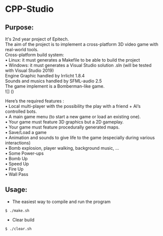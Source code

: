 # CPP-Studio
## Purpose:
It's 2nd year project of Epitech.<br/>
The aim of the project is to implement a cross-platform 3D video game with real-world tools.<br/>
Cross-platform build system:<br/>
• Linux: it must generates a Makefile to be able to build the project<br/>
• Windows: it must generates a Visual Studio solution .sln (will be tested with Visual Studio 2019)<br/>
Engine Graphic handled by Irrlicht 1.8.4<br/>
Sounds and musics handled by SFML-audio 2.5<br/>
The game implement is a Bomberman-like game.<br/>
![] ()

Here’s the required features :<br/>
• Local multi-player with the possibility the play with a friend + AI’s controlled bots.<br/>
• A main game menu (to start a new game or load an existing one).<br/>
• Your game must feature 3D graphics but a 2D gameplay.<br/>
• Your game must feature procedurally generated maps.<br/>
• Save/Load a game<br/>
• Animation and sounds to give life to the game (especially during various interactions)<br/>
• Bomb explosion, player walking, background music, ...<br/>
• Some Power-ups<br/>
• Bomb Up<br/>
• Speed Up<br/>
• Fire Up<br/>
• Wall Pass<br/>
## Usage:
 - The easiest way to compile and run the program
```console
$ ./make.sh
```

 - Clear build
```console
$ ./clear.sh
```
